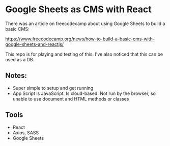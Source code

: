 # Google Sheets as CMS with React

There was an article on freecodecamp about using Google Sheets to build a basic CMS: 

https://www.freecodecamp.org/news/how-to-build-a-basic-cms-with-google-sheets-and-reactjs/

This repo is for playing and testing of this. I've also noticed that this can be used as a DB.

## Notes:
<ul>
  <li>Super simple to setup and get running</li>
  <li>App Script is JavaScript. Is cloud-based. Not run by the browser, so unable to use document and HTML methods or classes</li>
</ul>

## Tools
<ul>
  <li>React</li>
  <li>Axios, SASS</li>
  <li>Google Sheets</li>
</ul>
